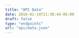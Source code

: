 ```yaml
---
title: "API Data"
date: 2018-01-14T21:38:44-05:00
draft: false
type: "endpoints"
url: "api/data.json"
---
```


